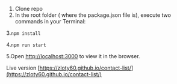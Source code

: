 1. Clone repo
2. In the root folder ( where the package.json file is), execute two commands in your Terminal:

3.`npm install`

4.`npm run start`

5.Open [http://localhost:3000](http://localhost:3000) to view it in the browser.

Live version [https://zloty60.github.io/contact-list/](https://zloty60.github.io/contact-list/)
